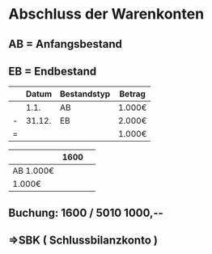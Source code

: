 # Abschluss der Warenkonten

## AB = Anfangsbestand
## EB = Endbestand

||Datum|Bestandstyp|Betrag|
|-|-|-|-|
||1.1.| AB |1.000€|
|-|31.12.|EB|2.000€|
|=|||1.000€|


||1600||
|--|--|--|
|AB 1.000€|||
|1.000€|||

## Buchung: 1600 / 5010 1000,--
## =>SBK ( Schlussbilanzkonto )

